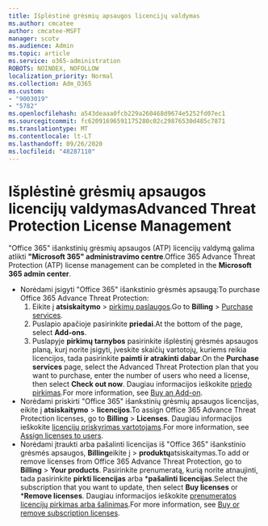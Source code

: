 ```yaml
---
title: Išplėstinė grėsmių apsaugos licencijų valdymas
ms.author: cmcatee
author: cmcatee-MSFT
manager: scotv
ms.audience: Admin
ms.topic: article
ms.service: o365-administration
ROBOTS: NOINDEX, NOFOLLOW
localization_priority: Normal
ms.collection: Adm_O365
ms.custom:
- "9003019"
- "5782"
ms.openlocfilehash: a543deaaa0fcb229a260468d9674e5252fd07ec1
ms.sourcegitcommit: fc62091696591175280c02c29876530d485c7871
ms.translationtype: MT
ms.contentlocale: lt-LT
ms.lasthandoff: 09/26/2020
ms.locfileid: "48287110"
---
```

# <a name="advanced-threat-protection-license-management"></a><span data-ttu-id="013bd-102">Išplėstinė grėsmių apsaugos licencijų valdymas</span><span class="sxs-lookup"><span data-stu-id="013bd-102">Advanced Threat Protection License Management</span></span>

<span data-ttu-id="013bd-103">"Office 365" išankstinių grėsmių apsaugos (ATP) licencijų valdymą galima atlikti  **"Microsoft 365" administravimo centre**.</span><span class="sxs-lookup"><span data-stu-id="013bd-103">Office 365 Advance Threat Protection (ATP) license management can be completed in the  **Microsoft 365 admin center**.</span></span>

- <span data-ttu-id="013bd-104">Norėdami įsigyti "Office 365" išankstinio grėsmės apsaugą:</span><span class="sxs-lookup"><span data-stu-id="013bd-104">To purchase Office 365 Advance Threat Protection:</span></span>
    1. <span data-ttu-id="013bd-105">Eikite į **atsiskaitymo**  >  [pirkimų paslaugos](https://go.microsoft.com/fwlink/p/?linkid=868433).</span><span class="sxs-lookup"><span data-stu-id="013bd-105">Go to **Billing** > [Purchase services](https://go.microsoft.com/fwlink/p/?linkid=868433).</span></span>
    2. <span data-ttu-id="013bd-106">Puslapio apačioje pasirinkite **priedai**.</span><span class="sxs-lookup"><span data-stu-id="013bd-106">At the bottom of the page, select **Add-ons**.</span></span>
    3. <span data-ttu-id="013bd-107">Puslapyje **pirkimų tarnybos** pasirinkite išplėstinį grėsmės apsaugos planą, kurį norite įsigyti, įveskite skaičių vartotojų, kuriems reikia licencijos, tada pasirinkite **paimti ir atrakinti dabar**.</span><span class="sxs-lookup"><span data-stu-id="013bd-107">On the **Purchase services** page, select the Advanced Threat Protection plan that you want to purchase, enter the number of users who need a license, then select **Check out now**.</span></span> <span data-ttu-id="013bd-108">Daugiau informacijos ieškokite [priedo pirkimas](https://docs.microsoft.com/microsoft-365/commerce/buy-or-edit-an-add-on).</span><span class="sxs-lookup"><span data-stu-id="013bd-108">For more information, see [Buy an Add-on](https://docs.microsoft.com/microsoft-365/commerce/buy-or-edit-an-add-on).</span></span>
- <span data-ttu-id="013bd-109">Norėdami priskirti "Office 365" išankstinių grėsmių apsaugos licencijas, eikite į **atsiskaitymo**  >  **licencijos**.</span><span class="sxs-lookup"><span data-stu-id="013bd-109">To assign Office 365 Advance Threat Protection licenses, go to **Billing** > **Licenses**.</span></span> <span data-ttu-id="013bd-110">Daugiau informacijos ieškokite [licencijų priskyrimas vartotojams](https://docs.microsoft.com/microsoft-365/admin/manage/assign-licenses-to-users).</span><span class="sxs-lookup"><span data-stu-id="013bd-110">For more information, see [Assign licenses to users](https://docs.microsoft.com/microsoft-365/admin/manage/assign-licenses-to-users).</span></span>
- <span data-ttu-id="013bd-111">Norėdami įtraukti arba pašalinti licencijas iš "Office 365" išankstinio grėsmės apsaugos, **Billing**eikite į  >  **produktų**atsiskaitymas.</span><span class="sxs-lookup"><span data-stu-id="013bd-111">To add or remove licenses from Office 365 Advance Threat Protection, go to **Billing** > **Your products**.</span></span> <span data-ttu-id="013bd-112">Pasirinkite prenumeratą, kurią norite atnaujinti, tada pasirinkite **pirkti licencijas** arba \***pašalinti licencijas**.</span><span class="sxs-lookup"><span data-stu-id="013bd-112">Select the subscription that you want to update, then select **Buy licenses** or \***Remove licenses**.</span></span> <span data-ttu-id="013bd-113">Daugiau informacijos ieškokite [prenumeratos licencijų pirkimas arba šalinimas](https://docs.microsoft.com/microsoft-365/commerce/licenses/buy-licenses).</span><span class="sxs-lookup"><span data-stu-id="013bd-113">For more information, see [Buy or remove subscription licenses](https://docs.microsoft.com/microsoft-365/commerce/licenses/buy-licenses).</span></span>